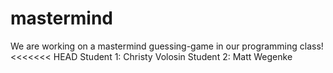 # mastermind
We are working on a mastermind guessing-game in our programming class!
<<<<<<< HEAD
Student 1: Christy Volosin
Student 2: Matt Wegenke 
